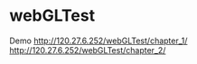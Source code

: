 # webGLTest


Demo
http://120.27.6.252/webGLTest/chapter_1/
http://120.27.6.252/webGLTest/chapter_2/
